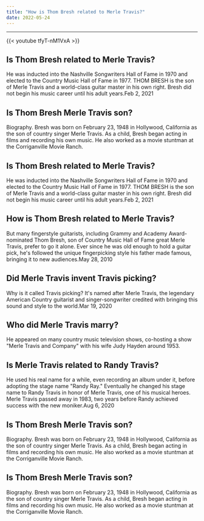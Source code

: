 ```yaml
---
title: "How is Thom Bresh related to Merle Travis?"
date: 2022-05-24
---
```


---
{{< youtube tfyT-nM1VxA >}}
## Is Thom Bresh related to Merle Travis?
He was inducted into the Nashville Songwriters Hall of Fame in 1970 and elected to the Country Music Hall of Fame in 1977. THOM BRESH is the son of Merle Travis and a world-class guitar master in his own right. Bresh did not begin his music career until his adult years.Feb 2, 2021

## Is Thom Bresh Merle Travis son?
Biography. Bresh was born on February 23, 1948 in Hollywood, California as the son of country singer Merle Travis. As a child, Bresh began acting in films and recording his own music. He also worked as a movie stuntman at the Corriganville Movie Ranch.

## Is Thom Bresh related to Merle Travis?
He was inducted into the Nashville Songwriters Hall of Fame in 1970 and elected to the Country Music Hall of Fame in 1977. THOM BRESH is the son of Merle Travis and a world-class guitar master in his own right. Bresh did not begin his music career until his adult years.Feb 2, 2021

## How is Thom Bresh related to Merle Travis?
But many fingerstyle guitarists, including Grammy and Academy Award-nominated Thom Bresh, son of Country Music Hall of Fame great Merle Travis, prefer to go it alone. Ever since he was old enough to hold a guitar pick, he's followed the unique fingerpicking style his father made famous, bringing it to new audiences.May 28, 2010

## Did Merle Travis invent Travis picking?
Why is it called Travis picking? It's named after Merle Travis, the legendary American Country guitarist and singer-songwriter credited with bringing this sound and style to the world.Mar 19, 2020

## Who did Merle Travis marry?
He appeared on many country music television shows, co-hosting a show "Merle Travis and Company" with his wife Judy Hayden around 1953.

## Is Merle Travis related to Randy Travis?
He used his real name for a while, even recording an album under it, before adopting the stage name "Randy Ray." Eventually he changed his stage name to Randy Travis in honor of Merle Travis, one of his musical heroes. Merle Travis passed away in 1983, two years before Randy achieved success with the new moniker.Aug 6, 2020

## Is Thom Bresh Merle Travis son?
Biography. Bresh was born on February 23, 1948 in Hollywood, California as the son of country singer Merle Travis. As a child, Bresh began acting in films and recording his own music. He also worked as a movie stuntman at the Corriganville Movie Ranch.

## Is Thom Bresh Merle Travis son?
Biography. Bresh was born on February 23, 1948 in Hollywood, California as the son of country singer Merle Travis. As a child, Bresh began acting in films and recording his own music. He also worked as a movie stuntman at the Corriganville Movie Ranch.

